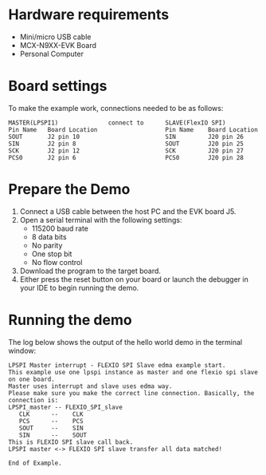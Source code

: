 Hardware requirements
=====================
- Mini/micro USB cable
- MCX-N9XX-EVK Board
- Personal Computer

Board settings
============
To make the example work, connections needed to be as follows:
~~~~~~~~~~~~~~~~~~~~~~~~~~~~~~~~~~~~~~~~~~~~~~~~~~~~~~~~~~~~~~~~~~~~~~
MASTER(LPSPI1)              connect to      SLAVE(FlexIO SPI)
Pin Name   Board Location                   Pin Name    Board Location
SOUT       J2 pin 10                        SIN         J20 pin 26
SIN        J2 pin 8                         SOUT        J20 pin 25
SCK        J2 pin 12                        SCK         J20 pin 27
PCS0       J2 pin 6                         PCS0        J20 pin 28
~~~~~~~~~~~~~~~~~~~~~~~~~~~~~~~~~~~~~~~~~~~~~~~~~~~~~~~~~~~~~~~~~~~~~~

Prepare the Demo
================
1.  Connect a USB cable between the host PC and the EVK board J5.
2.  Open a serial terminal with the following settings:
    - 115200 baud rate
    - 8 data bits
    - No parity
    - One stop bit
    - No flow control
3.  Download the program to the target board.
4.  Either press the reset button on your board or launch the debugger in your IDE to begin running the demo.

Running the demo
================
The log below shows the output of the hello world demo in the terminal window:
~~~~~~~~~~~~~~~~~~~~~~~~~~~~~~~~~~~
LPSPI Master interrupt - FLEXIO SPI Slave edma example start.
This example use one lpspi instance as master and one flexio spi slave on one board.
Master uses interrupt and slave uses edma way.
Please make sure you make the correct line connection. Basically, the connection is: 
LPSPI_master -- FLEXIO_SPI_slave   
   CLK      --    CLK  
   PCS      --    PCS  
   SOUT     --    SIN  
   SIN      --    SOUT 
This is FLEXIO SPI slave call back.
LPSPI master <-> FLEXIO SPI slave transfer all data matched!

End of Example. 
~~~~~~~~~~~~~~~~~~~~~~~~~~~~~~~~~~~
